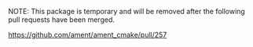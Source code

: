 NOTE: This package is temporary and will be removed after the following pull requests have been merged.

<https://github.com/ament/ament_cmake/pull/257>
